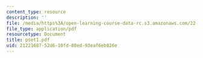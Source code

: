 ```yaml
---
content_type: resource
description: ''
file: /media/https%3A/open-learning-course-data-rc.s3.amazonaws.com/22-616-plasma-transport-theory-fall-2003/2122168752d610fd80ed93eaf6eb826e_pset1.pdf
file_type: application/pdf
resourcetype: Document
title: pset1.pdf
uid: 21221687-52d6-10fd-80ed-93eaf6eb826e
---
```

